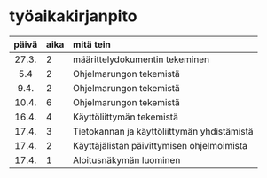 # työaikakirjanpito

| päivä | aika | mitä tein  |
|:-----:|:----|  :------|
|27.3.| 2 | määrittelydokumentin tekeminen|
|5.4| 2 | Ohjelmarungon tekemistä|
|9.4.| 2 | Ohjelmarungon tekemistä|
|10.4.| 6 | Ohjelmarungon tekemistä|
|16.4.| 4 | Käyttöliittymän tekemistä|
|17.4.| 3 | Tietokannan ja käyttöliittymän yhdistämistä|
|17.4.| 2 | Käyttäjälistan päivittymisen ohjelmoimista|
|17.4.| 1 | Aloitusnäkymän luominen|
